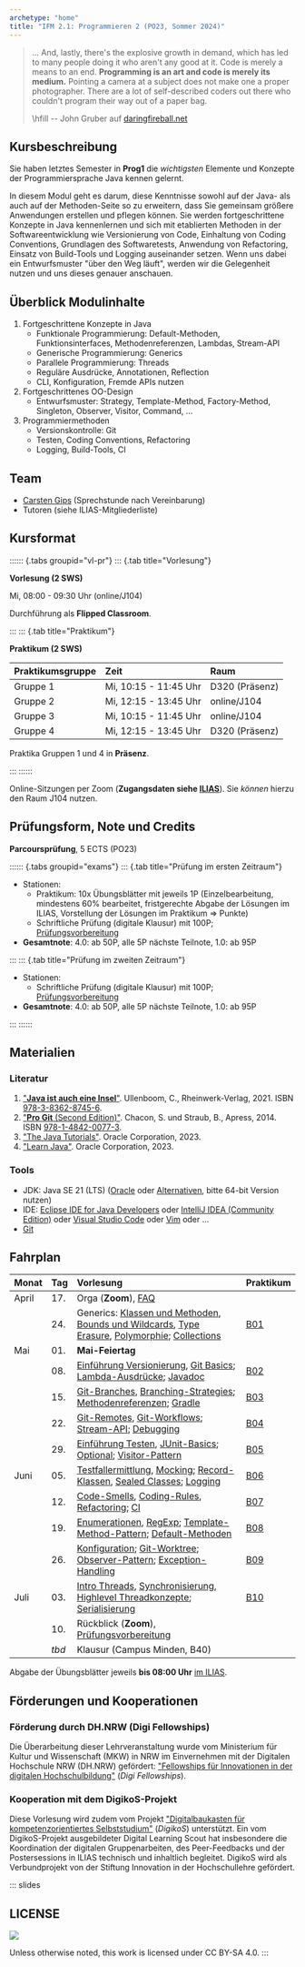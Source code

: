 ```yaml
---
archetype: "home"
title: "IFM 2.1: Programmieren 2 (PO23, Sommer 2024)"
---
```



> ... And, lastly, there's the explosive growth in demand, which has led to many
> people doing it who aren't any good at it. Code is merely a means to an end.
> **Programming is an art and code is merely its medium.**
> Pointing a camera at a subject does not make one a proper photographer. There are
> a lot of self-described coders out there who couldn't program their way out of a
> paper bag.
>
> \hfill -- John Gruber auf [daringfireball.net](https://daringfireball.net/2020/04/cobol_programming_coding)


## Kursbeschreibung

Sie haben letztes Semester in **Prog1** die _wichtigsten_ Elemente und Konzepte der
Programmiersprache Java kennen gelernt.

In diesem Modul geht es darum, diese Kenntnisse sowohl auf der Java- als auch auf der
Methoden-Seite so zu erweitern, dass Sie gemeinsam größere Anwendungen erstellen und
pflegen können. Sie werden fortgeschrittene Konzepte in Java kennenlernen und sich mit
etablierten Methoden in der Softwareentwicklung wie Versionierung von Code, Einhaltung
von Coding Conventions, Grundlagen des Softwaretests, Anwendung von Refactoring, Einsatz
von Build-Tools und Logging auseinander setzen. Wenn uns dabei ein Entwurfsmuster "über
den Weg läuft", werden wir die Gelegenheit nutzen und uns dieses genauer anschauen.


## Überblick Modulinhalte

1.  Fortgeschrittene Konzepte in Java
    *   Funktionale Programmierung: Default-Methoden, Funktionsinterfaces, Methodenreferenzen, Lambdas, Stream-API
    *   Generische Programmierung: Generics
    *   Parallele Programmierung: Threads
    *   Reguläre Ausdrücke, Annotationen, Reflection
    *   CLI, Konfiguration, Fremde APIs nutzen
2.  Fortgeschrittenes OO-Design
    *   Entwurfsmuster: Strategy, Template-Method, Factory-Method, Singleton, Observer, Visitor, Command, ...
3.  Programmiermethoden
    *   Versionskontrolle: Git
    *   Testen, Coding Conventions, Refactoring
    *   Logging, Build-Tools, CI


## Team

*   [Carsten Gips](https://www.hsbi.de/minden/ueber-uns/personenverzeichnis/carsten-gips) (Sprechstunde nach Vereinbarung)
*   Tutoren (siehe ILIAS-Mitgliederliste)


## Kursformat

:::::: {.tabs groupid="vl-pr"}
::: {.tab title="Vorlesung"}

**Vorlesung (2 SWS)**

Mi, 08:00 - 09:30 Uhr (online/J104)

Durchführung als **Flipped Classroom**.

:::
::: {.tab title="Praktikum"}

**Praktikum (2 SWS)**

| Praktikumsgruppe | Zeit                  | Raum            |
|:-----------------|:----------------------|:----------------|
| Gruppe 1         | Mi, 10:15 - 11:45 Uhr | D320 (Präsenz)  |
| Gruppe 2         | Mi, 12:15 - 13:45 Uhr | online/J104     |
| Gruppe 3         | Mi, 10:15 - 11:45 Uhr | online/J104     |
| Gruppe 4         | Mi, 12:15 - 13:45 Uhr | D320 (Präsenz)  |

Praktika Gruppen 1 und 4 in **Präsenz**.

:::
::::::

Online-Sitzungen per Zoom (**Zugangsdaten siehe [ILIAS]**).
Sie _können_ hierzu den Raum J104 nutzen.

[ILIAS]: https://www.hsbi.de/elearning/goto.php?target=crs_1337540&client_id=FH-Bielefeld


## Prüfungsform, Note und Credits

**Parcoursprüfung**, 5 ECTS (PO23)

:::::: {.tabs groupid="exams"}
::: {.tab title="Prüfung im ersten Zeitraum"}

*   Stationen:
    *   Praktikum: 10x Übungsblätter mit jeweils 1P
        (Einzelbearbeitung, mindestens 60% bearbeitet,
        fristgerechte Abgabe der Lösungen im ILIAS,
        Vorstellung der Lösungen im Praktikum => Punkte)
    *   Schriftliche Prüfung (digitale Klausur) mit 100P;
        [Prüfungsvorbereitung]
*   **Gesamtnote**: 4.0: ab 50P, alle 5P nächste Teilnote, 1.0: ab 95P

:::
::: {.tab title="Prüfung im zweiten Zeitraum"}

*   Stationen:
    *   Schriftliche Prüfung (digitale Klausur) mit 100P;
        [Prüfungsvorbereitung]
*   **Gesamtnote**: 4.0: ab 50P, alle 5P nächste Teilnote, 1.0: ab 95P

:::
::::::


## Materialien

### Literatur

1.  ["**Java ist auch eine Insel**"](https://openbook.rheinwerk-verlag.de/javainsel/index.html).
    Ullenboom, C., Rheinwerk-Verlag, 2021.
    ISBN [978-3-8362-8745-6](https://fhb-bielefeld.digibib.net/openurl?isbn=978-3-8362-8745-6).
2.  ["**Pro Git** (Second Edition)"](https://git-scm.com/book/en/v2).
    Chacon, S. und Straub, B., Apress, 2014.
    ISBN [978-1-4842-0077-3](https://fhb-bielefeld.digibib.net/openurl?isbn=978-1-4842-0077-3).
3.  ["The Java Tutorials"](https://docs.oracle.com/javase/tutorial/).
    Oracle Corporation, 2023.
4.  ["Learn Java"](https://dev.java/learn/).
    Oracle Corporation, 2023.

### Tools

*   JDK: Java SE 21 (LTS) ([Oracle](https://www.oracle.com/java/technologies/downloads/) oder
    [Alternativen](https://code.visualstudio.com/docs/languages/java#_install-a-java-development-kit-jdk),
    bitte 64-bit Version nutzen)
*   IDE: [Eclipse IDE for Java Developers](https://www.eclipse.org/downloads/) oder
    [IntelliJ IDEA (Community Edition)](https://www.jetbrains.com/idea/) oder
    [Visual Studio Code](https://code.visualstudio.com/) oder [Vim](https://www.vim.org/) oder ...
*   [Git](https://git-scm.com/)


## Fahrplan

| Monat | Tag   | Vorlesung                                                                                              | Praktikum |
|:------|:------|:-------------------------------------------------------------------------------------------------------|:----------|
| April | 17.   | Orga (**Zoom**), [FAQ]                                                                                 |           |
|       | 24.   | Generics: [Klassen und Methoden], [Bounds und Wildcards], [Type Erasure], [Polymorphie]; [Collections] | [B01]     |
| Mai   | 01.   | **Mai-Feiertag**                                                                                       |           |
|       | 08.   | [Einführung Versionierung], [Git Basics]; [Lambda-Ausdrücke]; [Javadoc]                                | [B02]     |
|       | 15.   | [Git-Branches], [Branching-Strategies]; [Methodenreferenzen]; [Gradle]                                 | [B03]     |
|       | 22.   | [Git-Remotes], [Git-Workflows]; [Stream-API]; [Debugging]                                              | [B04]     |
|       | 29.   | [Einführung Testen], [JUnit-Basics]; [Optional]; [Visitor-Pattern]                                     | [B05]     |
| Juni  | 05.   | [Testfallermittlung], [Mocking]; [Record-Klassen], [Sealed Classes]; [Logging]                         | [B06]     |
|       | 12.   | [Code-Smells], [Coding-Rules], [Refactoring]; [CI]                                                     | [B07]     |
|       | 19.   | [Enumerationen], [RegExp]; [Template-Method-Pattern]; [Default-Methoden]                               | [B08]     |
|       | 26.   | [Konfiguration]; [Git-Worktree]; [Observer-Pattern]; [Exception-Handling]                              | [B09]     |
| Juli  | 03.   | [Intro Threads], [Synchronisierung], [Highlevel Threadkonzepte]; [Serialisierung]                      | [B10]     |
|       | 10.   | Rückblick (**Zoom**), [Prüfungsvorbereitung]                                                           |           |
|       | _tbd_ | Klausur (Campus Minden, B40)                                                                           |           |

Abgabe der Übungsblätter jeweils **bis 08:00 Uhr** [im ILIAS](https://www.hsbi.de/elearning/goto.php?target=exc_1356670&client_id=FH-Bielefeld).


[Prüfungsvorbereitung]: admin/exams.md
[FAQ]: https://github.com/Programmiermethoden-CampusMinden/Prog2-Lecture/discussions/categories/q-a

[Gradle]: lecture/building/gradle.md
<!-- [ANT]: lecture/building/ant.md -->
<!-- [Maven]: lecture/building/maven.md -->
[CI]: lecture/building/ci.md
<!-- [Docker]: lecture/building/docker.md -->

[Javadoc]: lecture/coding/javadoc.md
[Logging]: lecture/coding/logging.md
[Code-Smells]: lecture/coding/smells.md
[Coding-Rules]: lecture/coding/codingrules.md
[Refactoring]: lecture/coding/refactoring.md
[Debugging]: lecture/coding/debugging.md
<!-- [TDD]: lecture/coding/tdd.md -->

<!-- [JDBC]: lecture/database/jdbc.md  -->

<!-- [Intro Frameworks]: lecture/frameworks/intro-frameworks.md -->
<!-- [ECS]: lecture/frameworks/ecs.md -->
<!-- [Dungeon]: lecture/frameworks/dungeon.md -->

[Klassen und Methoden]: lecture/generics/classes-methods.md
[Bounds und Wildcards]: lecture/generics/bounds-wildcards.md
[Type Erasure]: lecture/generics/type-erasure.md
[Polymorphie]: lecture/generics/generics-polymorphism.md

[Einführung Versionierung]: lecture/git/git-intro.md
[Git Basics]: lecture/git/git-basics.md
[Git-Branches]: lecture/git/branches.md
[Branching-Strategies]: lecture/git/branching-strategies.md
[Git-Remotes]: lecture/git/remotes.md
[Git-Workflows]: lecture/git/workflows.md
[Git-Worktree]: lecture/git/worktree.md
<!-- [Git-Bisect]: lecture/git/bisect.md -->

<!-- [Swing Basics]: lecture/gui/swing-basics.md -->
<!-- [Swing Widgets]: lecture/gui/widgets.md -->
<!-- [Layout Manager]: lecture/gui/layouts.md -->
<!-- [Swing Events]: lecture/gui/events.md -->
<!-- [Swing: Tabellen]: lecture/gui/tables.md -->
<!-- [Java2D]: lecture/gui/java2d.md -->

[Serialisierung]: lecture/java-jvm/serialisation.md
[Collections]: lecture/java-jvm/collections.md
[RegExp]: lecture/java-jvm/regexp.md
<!-- [Annotationen]: lecture/java-jvm/annotations.md -->
<!-- [Reflection]: lecture/java-jvm/reflection.md -->
[Exception-Handling]: lecture/java-jvm/exceptions.md
[Enumerationen]: lecture/java-jvm/enums.md
[Konfiguration]: lecture/java-jvm/configuration.md

[Lambda-Ausdrücke]: lecture/modern-java/lambdas.md
[Methodenreferenzen]: lecture/modern-java/methodreferences.md
[Stream-API]: lecture/modern-java/stream-api.md
[Optional]: lecture/modern-java/optional.md
[Record-Klassen]: lecture/modern-java/records.md
[Default-Methoden]: lecture/modern-java/defaultmethods.md
[Sealed Classes]: lecture/modern-java/sealed.md

<!-- [Strategy-Pattern]: lecture/pattern/strategy.md -->
[Visitor-Pattern]: lecture/pattern/visitor.md
[Observer-Pattern]: lecture/pattern/observer.md
<!-- [Command]: lecture/pattern/command.md -->
<!-- [Singleton-Pattern]: lecture/pattern/singleton.md -->
[Template-Method-Pattern]: lecture/pattern/template-method.md
<!-- [Factory-Method-Pattern]: lecture/pattern/factory-method.md -->
<!-- [Type-Object-Pattern]: lecture/pattern/type-object.md -->
<!-- [Flyweight-Pattern]: lecture/pattern/flyweight.md -->
<!-- [Dependency Injection]: lecture/pattern/dependency.md -->

[Einführung Testen]: lecture/testing/testing-intro.md
[JUnit-Basics]: lecture/testing/junit-basics.md
[Testfallermittlung]: lecture/testing/testcases.md
[Mocking]: lecture/testing/mockito.md
<!-- [BDD]: lecture/testing/bdd.md -->
<!-- [Test Converage]: lecture/testing/coverage.md -->

[Intro Threads]: lecture/threads/threads-intro.md
[Synchronisierung]: lecture/threads/threads-synchronisation.md
[Highlevel Threadkonzepte]: lecture/threads/threads-highlevel.md

[B01]: homework/b01.md
[B02]: homework/b02.md
[B03]: homework/b03.md
[B04]: homework/b04.md
[B05]: homework/b03a.md
[B06]: homework/b03b.md
[B07]: homework/b04a.md
[B08]: homework/b04b.md
[B09]: homework/b05a.md
[B10]: homework/b05b.md


## Förderungen und Kooperationen

### Förderung durch DH.NRW (Digi Fellowships)

Die Überarbeitung dieser Lehrveranstaltung wurde vom Ministerium für Kultur und Wissenschaft
(MKW) in NRW im Einvernehmen mit der Digitalen Hochschule NRW (DH.NRW) gefördert:
["Fellowships für Innovationen in der digitalen Hochschulbildung"] (_Digi Fellowships_).

["Fellowships für Innovationen in der digitalen Hochschulbildung"]: https://www.dh.nrw/kooperationen/Digi-Fellows-2

### Kooperation mit dem DigikoS-Projekt

Diese Vorlesung wird zudem vom Projekt ["Digitalbaukasten für kompetenzorientiertes Selbststudium"]
(_DigikoS_) unterstützt. Ein vom DigikoS-Projekt ausgebildeter Digital Learning Scout hat
insbesondere die Koordination der digitalen Gruppenarbeiten, des Peer-Feedbacks und der
Postersessions in ILIAS technisch und inhaltlich begleitet. DigikoS wird als Verbundprojekt
von der Stiftung Innovation in der Hochschullehre gefördert.

["Digitalbaukasten für kompetenzorientiertes Selbststudium"]: https://www.digikos.de







<!-- DO NOT REMOVE - THIS IS A LAST SLIDE TO INDICATE THE LICENSE AND POSSIBLE EXCEPTIONS (IMAGES, ...). -->
::: slides
## LICENSE
![](https://licensebuttons.net/l/by-sa/4.0/88x31.png)

Unless otherwise noted, this work is licensed under CC BY-SA 4.0.
:::

